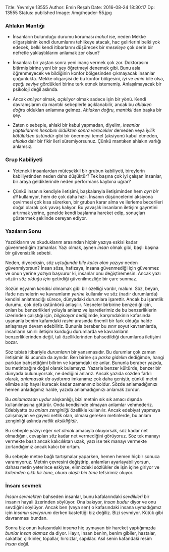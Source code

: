 Title: Yevmiye 13555
Author: Emin Reşah
Date: 2016-08-24 18:30:17 
Dp: 13555 
Status: published
Image: /img/header-55.jpg

### Ahlakın Mantığı

* İnsanların bulunduğu durumu koruması *makul* ise, neden Mekke oligarşisinin
  kendi durumlarını tehlikeye atacak, hac gelirlerini belki yok edecek, belki
  kendi itibarlarını düşürecek bir *meseleye* çok derin bir nefretle
  yaklaştıklarını anlamak zor olsun?

* İnsanlara bir yaştan sonra yeni inanç vermek çok zor. Doktorasını bitirmiş
  birine yeni bir şey öğretmeyi denemek gibi. Bunu asla öğrenmeyecek ve
  bildiğinin konfor bölgesinden çıkmayacak insanlar çoğunlukta. Mekke oligarşisi
  de bu konfor bölgesini, *iyi* ve *emin* bile olsa, *aşağı seviye* gördükleri
  birine terk etmek istememiş. Anlaşılmayacak bir psikoloji değil aslında.

* Ancak *anlıyor* olmak, *açıklıyor* olmak sadece işin bir yönü. Kendi
  davranışlarım da mantıki sebeplerle açıklanabilir, ancak bu *ahlaken doğru*
  oldukları anlamına gelmez. *Ahlaken doğru*, *mantıklı*'dan başka bir şey.

* Zaten o sebeple, ahlaki bir kabul yapmadan, diyelim, *insanlar yaptıklarının
  hesabını öldükten sonra verecekler* demeden veya *iyilik kötülükten üstündür*
  gibi bir önermeyi temel (aksiyom) kabul etmeden, *ahlaka* dair bir fikir ileri
  süremiyorsunuz. Çünkü mantıken ahlakın varlığı anlamsız.

### Grup Kabiliyeti

* Yetenekli insanlardan müteşekkil bir grubun kabiliyeti, bireylerin
  kabiliyetinden neden daha düşüktür? Tek başına çok iyi çalışan insanlar, bir
  araya geldiklerinde neden performans kaybına uğrar?

* Çünkü insanın kendiyle iletişimi, başkalarıyla iletişiminden hem *ayrı bir
  dil* kullanıyor, hem de çok daha hızlı. İnsanın düşüncelerini aksiyona
  çevirmesi çok kısa sürerken, bir grubun karar alma ve ilerleme becerileri
  doğal olarak çok yavaş kalıyor. Bu yavaşlık insanların iletişim gayretini
  artırmak yerine, genelde kendi başlarına hareket edip, sonuçları göstermek
  şeklinde cereyan ediyor.

### Yazıların Sonu

Yazdıklarım ve okuduklarım arasından hiçbir yazıya eskisi kadar güvenmediğim
zamanlar. Yazı olmak, aynen *insan* olmak gibi, başlı başına bir güvensizlik
sebebi.

Neden, diyeceksin, *söz uçtuğunda bile kalıcı olan yazıya* neden güvenmiyorsun?
İnsan söze, hafızaya, insana güvenmediği için güvenmez ve onun yerine *yazıya*
başvurur ki, insanlar onu değiştiremesin. Ancak yazı sözün *söz olduğu için*
getirdiği güvenilmezliğe bir çare sunmaz.

Sözün eşyanın *kendisi* olmamak gibi bir özelliği vardır, malum. Söz, beyan,
ifade nesnelerin ve kavramların *yerine* kullanılır ve söz (nadir durumlarda)
kendini anlatmadığı sürece, dünyadaki durumlara işarettir. Ancak bu işaretlik
durumu, çok defa üstünkörü anlaşılır. Nesneler birbirine benzediği için, onları
bu benzerlikleri yoluyla anlarız ve işaretlerimiz de bu benzerliklerin üzerinden
çalıştığı için, *bilgisayar* dediğimde, karşımdakinin kafasında uyananla benim
kafamdaki *resim* arasında önemli bir fark olduğu halde anlaşmaya devam
edebiliriz. Bununla beraber bu *sınır* soyut kavramlarda, insanların sınırlı
iletişim kurduğu durumlarda ve kavramların benzerliklerinden değil, tali
özelliklerinden bahsedildiği durumlarda iletişimi bozar.

Söz tabiatı itibariyle *durumların* bir yansımasıdır. Bu durumlar çok zaman
iletişimin iki ucunda da aynıdır. Ben birine *şu parka gidelim* dediğimde, hangi
parktan bahsettiğimi bilirim ve karşımdaki de anlar. Bununla beraber yazıda, bu
metinbağını doğal olarak bulamayız. Yazarla benzer kültürde, benzer bir dünyada
bulunuyorsak, ne dediğini anlarız. Ancak yazıda sözden farklı olarak, *anlamasak
da uydurma* imkanımız çok daha geniştir, çünkü metni elimize alıp hayal kuracak
kadar zamanımız boldur. Sözde anlamadığımızı hemen anladığımız halde, yazıda
anlamadığımızı anlamak zordur.

Bu *anlamazsan uydur* alışkanlığı, bizi metnin sık sık amacı dışında
kullanılmasına götürür. Onda kendisinde olmayan anlamlar vehmederiz. Edebiyatta
bu *anlam zenginliği* özellikle kullanılır. Ancak edebiyat yapmaya çalışmayan ve
gayesi netlik olan, olması gereken metinlerde, bu anlam zenginliği aslında
*netlik eksikliğidir*.

Bu sebeple yazıyı eğer *net olmak* amacıyla okuyorsak, söz kadar net olmadığını,
cevapları *söz* kadar net vermediğini görüyoruz. Söz tek manayı vermekte basit
ancak kalıcılıktan uzak, yazı ise tek manayı vermekte zorlandığımız ancak kalıcı
bir ortam.

Bu sebeple metne bağlı tartışmalar yaparken, hemen hemen hiçbir sonuca
varamıyoruz. Metnin çevresini değiştirip, anlamları ayarlayabiliyorsun, dahası
metin yeterince eskiyse, elimizdeki sözlükler de işin içine giriyor ve *kalemden
çıktı bir tane, okura ulaştı bin tane* tefsirimiz oluyor.

### İnsanı sevmek

*İnsanı sevmekten* bahseden insanlar, bunu kafalarındaki *sevdikleri* bir
insanın hayali üzerinden söylüyor. Ona bakıyor, *insan budur* diyor ve onu
sevdiğini söylüyor. Ancak ben (veya sen) o kafasındaki insana uymadığımız için
*insanın seviyorum* derken kastettiği biz değiliz. Bizi sevmiyor. Kütük gibi
davranması bundan.

Sonra biz onun kafasındaki *insana* hiç uymayan bir hareket yaptığımızda *bunlar
insan olamaz* da diyor. Hayır, insan benim, benim gibiler, hastalar, sakatlar,
çirkinler, topallar, hırsızlar, sapıklar. Asıl senin kafandaki resim *insan*
değil.

